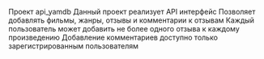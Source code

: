 Проект api_yamdb
Данный проект реализует API интерфейс
Позволяет добавлять фильмы, жанры, отзывы и комментарии к отзывам
Каждый пользователь может добавить не более одного отзыва к каждому произведению
Добавление комментариев доступно только зарегистрированным пользователям
